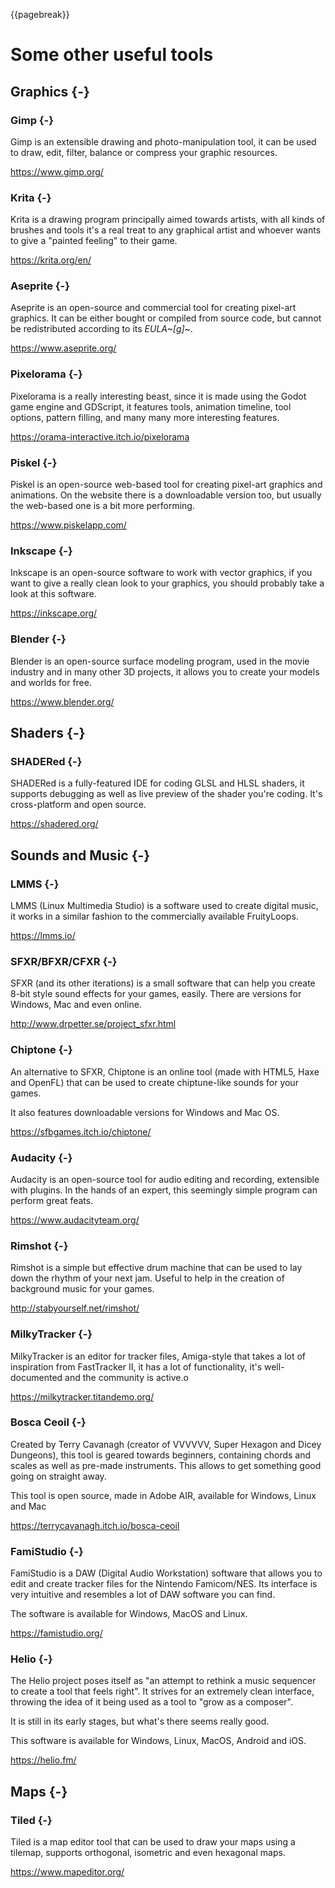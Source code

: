 {{pagebreak}}

Some other useful tools
========================

Graphics {-}
------------

### Gimp {-}

Gimp is an extensible drawing and photo-manipulation tool, it can be used to draw, edit, filter, balance or compress your graphic resources.

<https://www.gimp.org/>

### Krita {-}

Krita is a drawing program principally aimed towards artists, with all kinds of brushes and tools it's a real treat to any graphical artist and whoever wants to give a "painted feeling" to their game.

<https://krita.org/en/>

### Aseprite {-}

Aseprite is an open-source and commercial tool for creating pixel-art graphics. It can be either bought or compiled from source code, but cannot be redistributed according to its *EULA~[g]~*.

<https://www.aseprite.org/>

### Pixelorama {-}

Pixelorama is a really interesting beast, since it is made using the Godot game engine and GDScript, it features tools, animation timeline, tool options, pattern filling, and many many more interesting features.

<https://orama-interactive.itch.io/pixelorama>

### Piskel {-}

Piskel is an open-source web-based tool for creating pixel-art graphics and animations. On the website there is a downloadable version too, but usually the web-based one is a bit more performing.

<https://www.piskelapp.com/>

### Inkscape {-}

Inkscape is an open-source software to work with vector graphics, if you want to give a really clean look to your graphics, you should probably take a look at this software.

<https://inkscape.org/>

### Blender {-}

Blender is an open-source surface modeling program, used in the movie industry and in many other 3D projects, it allows you to create your models and worlds for free.

<https://www.blender.org/>

Shaders {-}
----------

### SHADERed {-}

SHADERed is a fully-featured IDE for coding GLSL and HLSL shaders, it supports debugging as well as live preview of the shader you're coding. It's cross-platform and open source.

<https://shadered.org/>

Sounds and Music {-}
---------------------

### LMMS {-}

LMMS (Linux Multimedia Studio) is a software used to create digital music, it works in a similar fashion to the commercially available FruityLoops.

<https://lmms.io/>

### SFXR/BFXR/CFXR {-}

SFXR (and its other iterations) is a small software that can help you create 8-bit style sound effects for your games, easily. There are versions for Windows, Mac and even online.

<http://www.drpetter.se/project_sfxr.html>

### Chiptone {-}

An alternative to SFXR, Chiptone is an online tool (made with HTML5, Haxe and OpenFL) that can be used to create chiptune-like sounds for your games.

It also features downloadable versions for Windows and Mac OS.

<https://sfbgames.itch.io/chiptone/>

### Audacity {-}

Audacity is an open-source tool for audio editing and recording, extensible with plugins. In the hands of an expert, this seemingly simple program can perform great feats.

<https://www.audacityteam.org/>

### Rimshot {-}

Rimshot is a simple but effective drum machine that can be used to lay down the rhythm of your next jam. Useful to help in the creation of background music for your games.

<http://stabyourself.net/rimshot/>

### MilkyTracker {-}

MilkyTracker is an editor for tracker files, Amiga-style that takes a lot of inspiration from FastTracker II, it has a lot of functionality, it's well-documented and the community is active.o

<https://milkytracker.titandemo.org/>

### Bosca Ceoil {-}

Created by Terry Cavanagh (creator of VVVVVV, Super Hexagon and Dicey Dungeons), this tool is geared towards beginners, containing chords and scales as well as pre-made instruments. This allows to get something good going on straight away.

This tool is open source, made in Adobe AIR, available for Windows, Linux and Mac

<https://terrycavanagh.itch.io/bosca-ceoil>

### FamiStudio {-}

FamiStudio is a DAW (Digital Audio Workstation) software that allows you to edit and create tracker files for the Nintendo Famicom/NES. Its interface is very intuitive and resembles a lot of DAW software you can find.

The software is available for Windows, MacOS and Linux.

<https://famistudio.org/>

### Helio {-}

The Helio project poses itself as "an attempt to rethink a music sequencer to create a tool that feels right". It strives for an extremely clean interface, throwing the idea of it being used as a tool to "grow as a composer".

It is still in its early stages, but what's there seems really good.

This software is available for Windows, Linux, MacOS, Android and iOS.

<https://helio.fm/>

Maps {-}
--------

### Tiled {-}

Tiled is a map editor tool that can be used to draw your maps using a tilemap, supports orthogonal, isometric and even hexagonal maps.

<https://www.mapeditor.org/>

